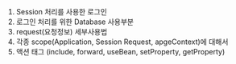 1. Session 처리를 사용한 로그인
2. 로그인 처리를 위한 Database 사용부분
3. request(요청정보) 세부사용법
4. 각종 scope(Application, Session Request, apgeContext)에 대해서
5. 액션 태그 (include, forward, useBean, setProperty, getProperty)